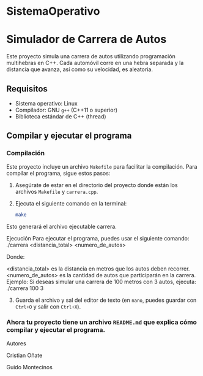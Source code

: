 # SistemaOperativo

# Simulador de Carrera de Autos

Este proyecto simula una carrera de autos utilizando programación multihebras en C++. Cada automóvil corre en una hebra separada y la distancia que avanza, así como su velocidad, es aleatoria.

## Requisitos

- Sistema operativo: Linux
- Compilador: GNU `g++` (C++11 o superior)
- Biblioteca estándar de C++ (thread)

## Compilar y ejecutar el programa

### Compilación

Este proyecto incluye un archivo `Makefile` para facilitar la compilación. Para compilar el programa, sigue estos pasos:

1. Asegúrate de estar en el directorio del proyecto donde están los archivos `Makefile` y `carrera.cpp`.
   
2. Ejecuta el siguiente comando en la terminal:

   ```bash
   make

Esto generará el archivo ejecutable carrera.

Ejecución
Para ejecutar el programa, puedes usar el siguiente comando:
./carrera <distancia_total> <numero_de_autos>

Donde:

<distancia_total> es la distancia en metros que los autos deben recorrer.
<numero_de_autos> es la cantidad de autos que participarán en la carrera.
Ejemplo:
Si deseas simular una carrera de 100 metros con 3 autos, ejecuta:
./carrera 100 3


3. Guarda el archivo y sal del editor de texto (en `nano`, puedes guardar con `Ctrl+O` y salir con `Ctrl+X`).

### Ahora tu proyecto tiene un archivo `README.md` que explica cómo compilar y ejecutar el programa.



Autores

Cristian Oñate

Guido Montecinos
